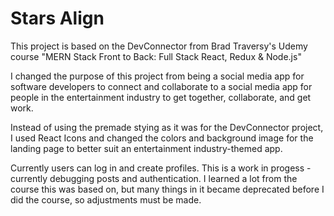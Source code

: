 # Stars Align
This project is based on the DevConnector from Brad Traversy's Udemy course "MERN Stack Front to Back: Full Stack React, Redux &amp; Node.js"

I changed the purpose of this project from being a social media app for software developers to connect and collaborate to a social media app for people in the entertainment industry to get together, collaborate, and get work.

Instead of using the premade stying as it was for the DevConnector project, I used React Icons and changed the colors and background image for the landing page to better suit an entertainment industry-themed app.

Currently users can log in and create profiles. This is a work in progess - currently debugging posts and authentication. I learned a lot from the course this was based on, but many things in it became deprecated before I did the course, so adjustments must be made.
